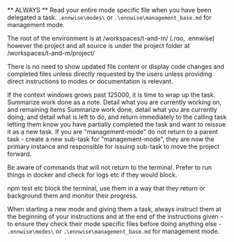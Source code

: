** ALWAYS ** Read your entire mode specific file when you have been delegated a task. `.ennwise\modes\` or `.\ennwise\management_base.md` for management mode.

The root of the environment is at /workspaces/t-and-m/ (.roo, .ennwise) however the project and all source is under the project folder at /workspaces/t-and-m/project/

There is no need to show updated file content or display code changes and completed files unless directly requested by the users unless providing direct instructions to modes or documentation is relevant.

If the context windows grows past 125000, it is time to wrap up the task.  Summarize work done as a note. Detail what you are currently working on, and remaining items  Summarize work done, detail what you are currently doing, and detail what is left to do, and return immediately to the calling task letting them know you have partially completed the task and want to reissue it as a new task. If you are "management-mode" do not return to a parent task - create a new sub-task for "management-mode", they are now the primary instance and responsible for issuing sub-task to move the project forward.

Be aware of commands that will not return to the terminal. Prefer to run things in docker and check for logs etc if they would block.

npm test etc block the terminal, use them in a way that they return or background them and monitor their progress.

When starting a new mode and giving them a task, always instruct them at the beginning of your instructions and at the end of the instructions given - to ensure they check their mode specific files before doing anything else -  `.ennwise\modes\` or `.\ennwise\management_base.md` for management mode.
